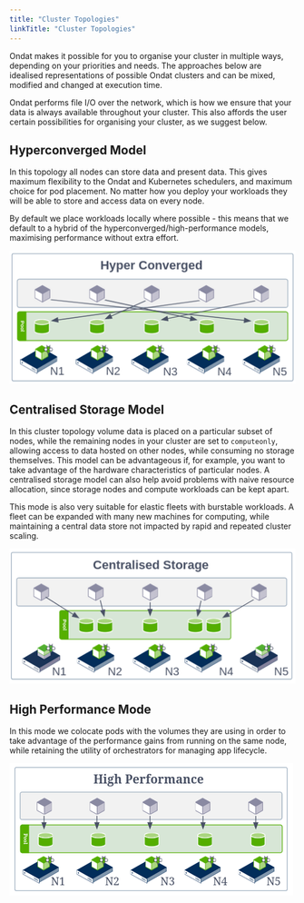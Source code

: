```yaml
---
title: "Cluster Topologies"
linkTitle: "Cluster Topologies"
---
```


Ondat makes it possible for you to organise your cluster in multiple ways,
depending on your priorities and needs. The approaches below are idealised
representations of possible Ondat clusters and can be mixed, modified and
changed at execution time.

Ondat performs file I/O over the network, which is how we ensure that your
data is always available throughout your cluster. This also affords the user
certain possibilities for organising your cluster, as we suggest below.

## Hyperconverged Model

In this topology all nodes can store data and present data. This gives maximum
flexibility to the Ondat and Kubernetes schedulers, and maximum choice for
pod placement. No matter how you deploy your workloads they will be able to
store and access data on every node.

By default we place workloads locally where possible - this means that we
default to a hybrid of the hyperconverged/high-performance models, maximising
performance without extra effort.

![Hyperconverged Model](/images/docs/concepts/hyperconverged.png)

## Centralised Storage Model

In this cluster topology volume data is placed on a particular subset of nodes,
while the remaining nodes in your cluster are set to `computeonly`, allowing
access to data hosted on other nodes, while consuming no storage themselves.
This model can be advantageous if, for example, you want to take advantage of
the hardware characteristics of particular nodes. A centralised storage model
can also help avoid problems with naive resource allocation, since storage
nodes and compute workloads can be kept apart.

This mode is also very suitable for elastic fleets with burstable workloads. A
fleet can be expanded with many new machines for computing, while maintaining a
central data store not impacted by rapid and repeated cluster scaling.

![Centralised Model](/images/docs/concepts/centralised.png)

## High Performance Mode

In this mode we colocate pods with the volumes they are using in order to take
advantage of the performance gains from running on the same node, while
retaining the utility of orchestrators for managing app lifecycle.

![High Performance Model](/images/docs/concepts/high-performance.png)

